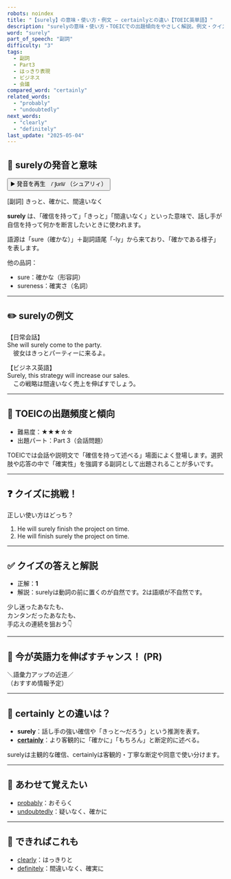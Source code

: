 ```yaml
---
robots: noindex
title: "【surely】の意味・使い方・例文 ― certainlyとの違い【TOEIC英単語】"
description: "surelyの意味・使い方・TOEICでの出題傾向をやさしく解説。例文・クイズ付きでcertainlyとの違いもわかりやすく学べます。"
word: "surely"
part_of_speech: "副詞"
difficulty: "3"
tags:
  - 副詞
  - Part3
  - はっきり表現
  - ビジネス
  - 会議
compared_word: "certainly"
related_words:
  - "probably"
  - "undoubtedly"
next_words:
  - "clearly"
  - "definitely"
last_update: "2025-05-04"
---
```


## 🔰 surelyの発音と意味

<button class="play-audio" onclick="playTTS('surely')">
  <span class="play-audio-main">
    ▶️ 発音を再生　/ˈʃʊrli/
  </span>
  <span class="play-audio-sub">
    （シュアリィ）
  </span>
</button>

[副詞] きっと、確かに、間違いなく

**surely** は、「確信を持って」「きっと」「間違いなく」といった意味で、話し手が自信を持って何かを断言したいときに使われます。

語源は「sure（確かな）」＋副詞語尾「-ly」から来ており、「確かである様子」を表します。

他の品詞：  
- sure：確かな（形容詞）
- sureness：確実さ（名詞）

---

## ✏️ surelyの例文

【日常会話】  
She will surely come to the party.  
　彼女はきっとパーティーに来るよ。

【ビジネス英語】  
Surely, this strategy will increase our sales.  
　この戦略は間違いなく売上を伸ばすでしょう。

---

## 🎯 TOEICの出題頻度と傾向

- 難易度：★★★☆☆
- 出題パート：Part 3（会話問題）

TOEICでは会話や説明文で「確信を持って述べる」場面によく登場します。選択肢や応答の中で「確実性」を強調する副詞として出題されることが多いです。

---

## ❓ クイズに挑戦！

正しい使い方はどっち？

1. He will surely finish the project on time.  
2. He will finish surely the project on time.

---

## ✅ クイズの答えと解説

- 正解：**1**
- 解説：surelyは動詞の前に置くのが自然です。2は語順が不自然です。

少し迷ったあなたも、  
カンタンだったあなたも、  
手応えの連続を狙おう👇️

---

## 🚀 今が英語力を伸ばすチャンス！ (PR)

<div class="info-center">
＼語彙力アップの近道／<br>  
（おすすめ情報予定）
</div>

---

## 🤔  certainly との違いは？

- **surely**：話し手の強い確信や「きっと～だろう」という推測を表す。
- **[certainly](/word/certainly)**：より客観的に「確かに」「もちろん」と断定的に述べる。

surelyは主観的な確信、certainlyは客観的・丁寧な断定や同意で使い分けます。

---

## 🧩 あわせて覚えたい

- [probably](/word/probably)：おそらく
- [undoubtedly](/word/undoubtedly)：疑いなく、確かに

---

## 📖 できればこれも

- [clearly](/word/clearly)：はっきりと
- [definitely](/word/definitely)：間違いなく、確実に

<!-- cvid: aid35_bid48 -->
